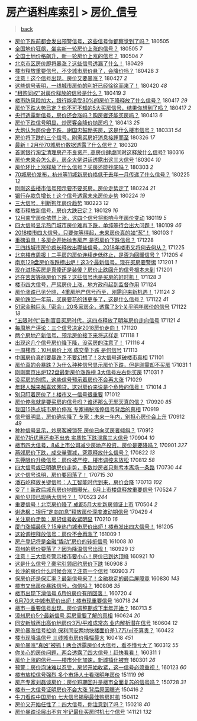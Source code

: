 [房产语料库索引](../../README.md)  > [房价_信号](房价_信号.md)
====
> [back](../README.md)

- [房价下跌前都会发出预警信号，这些信号你都察觉到了吗？](http://jkwz.applinzi.com/ittc/7099751533124256778.html#%E6%88%BF%E4%BB%B7%E4%B8%8B%E8%B7%8C%E5%89%8D%E9%83%BD%E4%BC%9A%E5%8F%91%E5%87%BA%E9%A2%84%E8%AD%A6%E4%BF%A1%E5%8F%B7%EF%BC%8C%E8%BF%99%E4%BA%9B%E4%BF%A1%E5%8F%B7%E4%BD%A0%E9%83%BD%E5%AF%9F%E8%A7%89%E5%88%B0%E4%BA%86%E5%90%97%EF%BC%9F) 180505  
- [全国地价狂飙，坐实新一轮房价上涨的信号？](http://jkwz.applinzi.com/ittc/7099579212988154887.html#%E5%85%A8%E5%9B%BD%E5%9C%B0%E4%BB%B7%E7%8B%82%E9%A3%99%EF%BC%8C%E5%9D%90%E5%AE%9E%E6%96%B0%E4%B8%80%E8%BD%AE%E6%88%BF%E4%BB%B7%E4%B8%8A%E6%B6%A8%E7%9A%84%E4%BF%A1%E5%8F%B7%EF%BC%9F) 180505 *7* 
- [全国土地价格飙升，新一轮房价上涨的信号？](http://jkwz.applinzi.com/ittc/7099377399647175696.html#%E5%85%A8%E5%9B%BD%E5%9C%9F%E5%9C%B0%E4%BB%B7%E6%A0%BC%E9%A3%99%E5%8D%87%EF%BC%8C%E6%96%B0%E4%B8%80%E8%BD%AE%E6%88%BF%E4%BB%B7%E4%B8%8A%E6%B6%A8%E7%9A%84%E4%BF%A1%E5%8F%B7%EF%BC%9F) 180504 *7* 
- [北京市区房价即将暴涨？这些信号透漏了什么！](http://jkwz.applinzi.com/ittc/7097393683156698118.html#%E5%8C%97%E4%BA%AC%E5%B8%82%E5%8C%BA%E6%88%BF%E4%BB%B7%E5%8D%B3%E5%B0%86%E6%9A%B4%E6%B6%A8%EF%BC%9F%E8%BF%99%E4%BA%9B%E4%BF%A1%E5%8F%B7%E9%80%8F%E6%BC%8F%E4%BA%86%E4%BB%80%E4%B9%88%EF%BC%81) 180429  
- [楼市释放重要信号，不少城市房价悬了，会降价吗？](http://jkwz.applinzi.com/ittc/7096964248154670096.html#%E6%A5%BC%E5%B8%82%E9%87%8A%E6%94%BE%E9%87%8D%E8%A6%81%E4%BF%A1%E5%8F%B7%EF%BC%8C%E4%B8%8D%E5%B0%91%E5%9F%8E%E5%B8%82%E6%88%BF%E4%BB%B7%E6%82%AC%E4%BA%86%EF%BC%8C%E4%BC%9A%E9%99%8D%E4%BB%B7%E5%90%97%EF%BC%9F) 180428 *3* 
- [注意！这个信号出现，房价又要暴涨？](http://jkwz.applinzi.com/ittc/7096575709520856070.html#%E6%B3%A8%E6%84%8F%EF%BC%81%E8%BF%99%E4%B8%AA%E4%BF%A1%E5%8F%B7%E5%87%BA%E7%8E%B0%EF%BC%8C%E6%88%BF%E4%BB%B7%E5%8F%88%E8%A6%81%E6%9A%B4%E6%B6%A8%EF%BC%9F) 180427 *2* 
- [这些信号表明，一线城市房价的利好已经徐徐而来了！](http://jkwz.applinzi.com/ittc/7093998725632623632.html#%E8%BF%99%E4%BA%9B%E4%BF%A1%E5%8F%B7%E8%A1%A8%E6%98%8E%EF%BC%8C%E4%B8%80%E7%BA%BF%E5%9F%8E%E5%B8%82%E6%88%BF%E4%BB%B7%E7%9A%84%E5%88%A9%E5%A5%BD%E5%B7%B2%E7%BB%8F%E5%BE%90%E5%BE%90%E8%80%8C%E6%9D%A5%E4%BA%86%EF%BC%81) 180420 *48* 
- [“租购同权&quot;对房价释放的信号是什么？](http://jkwz.applinzi.com/ittc/7093353532008956944.html#%E2%80%9C%E7%A7%9F%E8%B4%AD%E5%90%8C%E6%9D%83%26quot%3B%E5%AF%B9%E6%88%BF%E4%BB%B7%E9%87%8A%E6%94%BE%E7%9A%84%E4%BF%A1%E5%8F%B7%E6%98%AF%E4%BB%80%E4%B9%88%EF%BC%9F) 180419 *3* 
- [楼市防风险加大，银行能承受30%的房价下降释放了什么信号？](http://jkwz.applinzi.com/ittc/7092592919863362567.html#%E6%A5%BC%E5%B8%82%E9%98%B2%E9%A3%8E%E9%99%A9%E5%8A%A0%E5%A4%A7%EF%BC%8C%E9%93%B6%E8%A1%8C%E8%83%BD%E6%89%BF%E5%8F%9730%25%E7%9A%84%E6%88%BF%E4%BB%B7%E4%B8%8B%E9%99%8D%E9%87%8A%E6%94%BE%E4%BA%86%E4%BB%80%E4%B9%88%E4%BF%A1%E5%8F%B7%EF%BC%9F) 180417 *29* 
- [房价下跌大势已定？你不可不知的5大买房信号，结果你想到了吗？](http://jkwz.applinzi.com/ittc/7092897775304049681.html#%E6%88%BF%E4%BB%B7%E4%B8%8B%E8%B7%8C%E5%A4%A7%E5%8A%BF%E5%B7%B2%E5%AE%9A%EF%BC%9F%E4%BD%A0%E4%B8%8D%E5%8F%AF%E4%B8%8D%E7%9F%A5%E7%9A%845%E5%A4%A7%E4%B9%B0%E6%88%BF%E4%BF%A1%E5%8F%B7%EF%BC%8C%E7%BB%93%E6%9E%9C%E4%BD%A0%E6%83%B3%E5%88%B0%E4%BA%86%E5%90%97%EF%BC%9F) 180417 *2* 
- [央行透露新信号，房价还会涨吗？购房者还能买房吗？](http://jkwz.applinzi.com/ittc/7091143284779123719.html#%E5%A4%AE%E8%A1%8C%E9%80%8F%E9%9C%B2%E6%96%B0%E4%BF%A1%E5%8F%B7%EF%BC%8C%E6%88%BF%E4%BB%B7%E8%BF%98%E4%BC%9A%E6%B6%A8%E5%90%97%EF%BC%9F%E8%B4%AD%E6%88%BF%E8%80%85%E8%BF%98%E8%83%BD%E4%B9%B0%E6%88%BF%E5%90%97%EF%BC%9F) 180413 *6* 
- [房价下跌信号明显，炒房客会降价抛房吗？](http://jkwz.applinzi.com/ittc/7091141543224411153.html#%E6%88%BF%E4%BB%B7%E4%B8%8B%E8%B7%8C%E4%BF%A1%E5%8F%B7%E6%98%8E%E6%98%BE%EF%BC%8C%E7%82%92%E6%88%BF%E5%AE%A2%E4%BC%9A%E9%99%8D%E4%BB%B7%E6%8A%9B%E6%88%BF%E5%90%97%EF%BC%9F) 180413 *25* 
- [大炮认为房价会下跌，谢国忠鼓励买房，这是什么楼市信号？](http://jkwz.applinzi.com/ittc/7086393025142195210.html#%E5%A4%A7%E7%82%AE%E8%AE%A4%E4%B8%BA%E6%88%BF%E4%BB%B7%E4%BC%9A%E4%B8%8B%E8%B7%8C%EF%BC%8C%E8%B0%A2%E5%9B%BD%E5%BF%A0%E9%BC%93%E5%8A%B1%E4%B9%B0%E6%88%BF%EF%BC%8C%E8%BF%99%E6%98%AF%E4%BB%80%E4%B9%88%E6%A5%BC%E5%B8%82%E4%BF%A1%E5%8F%B7%EF%BC%9F) 180331 *54* 
- [房价将下跌的三个信号，刚需买房好消息接踵而至](http://jkwz.applinzi.com/ittc/7084822244725621777.html#%E6%88%BF%E4%BB%B7%E5%B0%86%E4%B8%8B%E8%B7%8C%E7%9A%84%E4%B8%89%E4%B8%AA%E4%BF%A1%E5%8F%B7%EF%BC%8C%E5%88%9A%E9%9C%80%E4%B9%B0%E6%88%BF%E5%A5%BD%E6%B6%88%E6%81%AF%E6%8E%A5%E8%B8%B5%E8%80%8C%E8%87%B3) 180326 *17* 
- [最新！2月份70城房价数据透露了什么信号？](http://jkwz.applinzi.com/ittc/7082622842443400198.html#%E6%9C%80%E6%96%B0%EF%BC%812%E6%9C%88%E4%BB%BD70%E5%9F%8E%E6%88%BF%E4%BB%B7%E6%95%B0%E6%8D%AE%E9%80%8F%E9%9C%B2%E4%BA%86%E4%BB%80%E4%B9%88%E4%BF%A1%E5%8F%B7%EF%BC%9F) 180320  
- [首家银行淘宝清理房产不良资产, 高房价肆虐同时这释放什么信号?](http://jkwz.applinzi.com/ittc/7081117083771601931.html#%E9%A6%96%E5%AE%B6%E9%93%B6%E8%A1%8C%E6%B7%98%E5%AE%9D%E6%B8%85%E7%90%86%E6%88%BF%E4%BA%A7%E4%B8%8D%E8%89%AF%E8%B5%84%E4%BA%A7%2C+%E9%AB%98%E6%88%BF%E4%BB%B7%E8%82%86%E8%99%90%E5%90%8C%E6%97%B6%E8%BF%99%E9%87%8A%E6%94%BE%E4%BB%80%E4%B9%88%E4%BF%A1%E5%8F%B7%3F) 180316  
- [房价未来会怎么走，房企大佬讲话透露出这三大信号](http://jkwz.applinzi.com/ittc/7076579409127801867.html#%E6%88%BF%E4%BB%B7%E6%9C%AA%E6%9D%A5%E4%BC%9A%E6%80%8E%E4%B9%88%E8%B5%B0%EF%BC%8C%E6%88%BF%E4%BC%81%E5%A4%A7%E4%BD%AC%E8%AE%B2%E8%AF%9D%E9%80%8F%E9%9C%B2%E5%87%BA%E8%BF%99%E4%B8%89%E5%A4%A7%E4%BF%A1%E5%8F%B7) 180304 *10* 
- [房价环比上涨释放了什么信号？买房还能抄底吗？](http://jkwz.applinzi.com/ittc/7076207586276017163.html#%E6%88%BF%E4%BB%B7%E7%8E%AF%E6%AF%94%E4%B8%8A%E6%B6%A8%E9%87%8A%E6%94%BE%E4%BA%86%E4%BB%80%E4%B9%88%E4%BF%A1%E5%8F%B7%EF%BC%9F%E4%B9%B0%E6%88%BF%E8%BF%98%E8%83%BD%E6%8A%84%E5%BA%95%E5%90%97%EF%BC%9F) 180303 *2* 
- [70城房价发布，杭州等11城新房价格低于去年一月传递了什么信号？](http://jkwz.applinzi.com/ittc/7074150684071298059.html#70%E5%9F%8E%E6%88%BF%E4%BB%B7%E5%8F%91%E5%B8%83%EF%BC%8C%E6%9D%AD%E5%B7%9E%E7%AD%8911%E5%9F%8E%E6%96%B0%E6%88%BF%E4%BB%B7%E6%A0%BC%E4%BD%8E%E4%BA%8E%E5%8E%BB%E5%B9%B4%E4%B8%80%E6%9C%88%E4%BC%A0%E9%80%92%E4%BA%86%E4%BB%80%E4%B9%88%E4%BF%A1%E5%8F%B7%EF%BC%9F) 180225 *12* 
- [刚刚这些楼市信号预示要不要买房，房价走势定了](http://jkwz.applinzi.com/ittc/7073683754101244934.html#%E5%88%9A%E5%88%9A%E8%BF%99%E4%BA%9B%E6%A5%BC%E5%B8%82%E4%BF%A1%E5%8F%B7%E9%A2%84%E7%A4%BA%E8%A6%81%E4%B8%8D%E8%A6%81%E4%B9%B0%E6%88%BF%EF%BC%8C%E6%88%BF%E4%BB%B7%E8%B5%B0%E5%8A%BF%E5%AE%9A%E4%BA%86) 180224 *21* 
- [银行存款负增长！这个信号透露未来房价走势](http://jkwz.applinzi.com/ittc/7073671761424286730.html#%E9%93%B6%E8%A1%8C%E5%AD%98%E6%AC%BE%E8%B4%9F%E5%A2%9E%E9%95%BF%EF%BC%81%E8%BF%99%E4%B8%AA%E4%BF%A1%E5%8F%B7%E9%80%8F%E9%9C%B2%E6%9C%AA%E6%9D%A5%E6%88%BF%E4%BB%B7%E8%B5%B0%E5%8A%BF) 180224 *19* 
- [三大信号，判断狗年房价趋势](http://jkwz.applinzi.com/ittc/7073235432383185931.html#%E4%B8%89%E5%A4%A7%E4%BF%A1%E5%8F%B7%EF%BC%8C%E5%88%A4%E6%96%AD%E7%8B%97%E5%B9%B4%E6%88%BF%E4%BB%B7%E8%B6%8B%E5%8A%BF) 180223 *12* 
- [楼市释放新信号，房价大跌已定？](http://jkwz.applinzi.com/ittc/7064030214869222417.html#%E6%A5%BC%E5%B8%82%E9%87%8A%E6%94%BE%E6%96%B0%E4%BF%A1%E5%8F%B7%EF%BC%8C%E6%88%BF%E4%BB%B7%E5%A4%A7%E8%B7%8C%E5%B7%B2%E5%AE%9A%EF%BC%9F) 180129 *16* 
- [12月南宁房价依然上涨，这四个信号将影响今年房价变动](http://jkwz.applinzi.com/ittc/7060217999288435718.html#12%E6%9C%88%E5%8D%97%E5%AE%81%E6%88%BF%E4%BB%B7%E4%BE%9D%E7%84%B6%E4%B8%8A%E6%B6%A8%EF%BC%8C%E8%BF%99%E5%9B%9B%E4%B8%AA%E4%BF%A1%E5%8F%B7%E5%B0%86%E5%BD%B1%E5%93%8D%E4%BB%8A%E5%B9%B4%E6%88%BF%E4%BB%B7%E5%8F%98%E5%8A%A8) 180119 *5* 
- [四大信号显示热门城市房价难再下跌，单纯等待会出大问题！](http://jkwz.applinzi.com/ittc/7056642366918624266.html#%E5%9B%9B%E5%A4%A7%E4%BF%A1%E5%8F%B7%E6%98%BE%E7%A4%BA%E7%83%AD%E9%97%A8%E5%9F%8E%E5%B8%82%E6%88%BF%E4%BB%B7%E9%9A%BE%E5%86%8D%E4%B8%8B%E8%B7%8C%EF%BC%8C%E5%8D%95%E7%BA%AF%E7%AD%89%E5%BE%85%E4%BC%9A%E5%87%BA%E5%A4%A7%E9%97%AE%E9%A2%98%EF%BC%81) 180109 *46* 
- [2018楼市四大信号，只要你等得起，未来房价真的如“葱”！](http://jkwz.applinzi.com/ittc/7054293632113181706.html#2018%E6%A5%BC%E5%B8%82%E5%9B%9B%E5%A4%A7%E4%BF%A1%E5%8F%B7%EF%BC%8C%E5%8F%AA%E8%A6%81%E4%BD%A0%E7%AD%89%E5%BE%97%E8%B5%B7%EF%BC%8C%E6%9C%AA%E6%9D%A5%E6%88%BF%E4%BB%B7%E7%9C%9F%E7%9A%84%E5%A6%82%E2%80%9C%E8%91%B1%E2%80%9D%EF%BC%81) 180103 *1* 
- [重磅消息！多房企开始抛售房产 是否房价下跌信号？](http://jkwz.applinzi.com/ittc/7052068057394971665.html#%E9%87%8D%E7%A3%85%E6%B6%88%E6%81%AF%EF%BC%81%E5%A4%9A%E6%88%BF%E4%BC%81%E5%BC%80%E5%A7%8B%E6%8A%9B%E5%94%AE%E6%88%BF%E4%BA%A7+%E6%98%AF%E5%90%A6%E6%88%BF%E4%BB%B7%E4%B8%8B%E8%B7%8C%E4%BF%A1%E5%8F%B7%EF%BC%9F) 171228  
- [三四线城市房价疯长释放出哪些信号，2018年楼市又将何去何从？](http://jkwz.applinzi.com/ittc/7051123553456358417.html#%E4%B8%89%E5%9B%9B%E7%BA%BF%E5%9F%8E%E5%B8%82%E6%88%BF%E4%BB%B7%E7%96%AF%E9%95%BF%E9%87%8A%E6%94%BE%E5%87%BA%E5%93%AA%E4%BA%9B%E4%BF%A1%E5%8F%B7%EF%BC%8C2018%E5%B9%B4%E6%A5%BC%E5%B8%82%E5%8F%88%E5%B0%86%E4%BD%95%E5%8E%BB%E4%BD%95%E4%BB%8E%EF%BC%9F) 171225  
- [北京楼市周报丨二手房的房价连续走低终止，是否为回暖信号？](http://jkwz.applinzi.com/ittc/7043621787491894288.html#%E5%8C%97%E4%BA%AC%E6%A5%BC%E5%B8%82%E5%91%A8%E6%8A%A5%E4%B8%A8%E4%BA%8C%E6%89%8B%E6%88%BF%E7%9A%84%E6%88%BF%E4%BB%B7%E8%BF%9E%E7%BB%AD%E8%B5%B0%E4%BD%8E%E7%BB%88%E6%AD%A2%EF%BC%8C%E6%98%AF%E5%90%A6%E4%B8%BA%E5%9B%9E%E6%9A%96%E4%BF%A1%E5%8F%B7%EF%BC%9F) 171205 *4* 
- [南京129盘房价涨跌榜出炉！这3个最新信号，现在买房要警惕](http://jkwz.applinzi.com/ittc/7042259359185241104.html#%E5%8D%97%E4%BA%AC129%E7%9B%98%E6%88%BF%E4%BB%B7%E6%B6%A8%E8%B7%8C%E6%A6%9C%E5%87%BA%E7%82%89%EF%BC%81%E8%BF%993%E4%B8%AA%E6%9C%80%E6%96%B0%E4%BF%A1%E5%8F%B7%EF%BC%8C%E7%8E%B0%E5%9C%A8%E4%B9%B0%E6%88%BF%E8%A6%81%E8%AD%A6%E6%83%95) 171201 *1* 
- [现在进场买房是真傻还是装傻？房价止跌回升的信号根本未到](http://jkwz.applinzi.com/ittc/7042174816017187856.html#%E7%8E%B0%E5%9C%A8%E8%BF%9B%E5%9C%BA%E4%B9%B0%E6%88%BF%E6%98%AF%E7%9C%9F%E5%82%BB%E8%BF%98%E6%98%AF%E8%A3%85%E5%82%BB%EF%BC%9F%E6%88%BF%E4%BB%B7%E6%AD%A2%E8%B7%8C%E5%9B%9E%E5%8D%87%E7%9A%84%E4%BF%A1%E5%8F%B7%E6%A0%B9%E6%9C%AC%E6%9C%AA%E5%88%B0) 171201  
- [还在苦苦等待房价下跌？这些信号也是买房的好时机！](http://jkwz.applinzi.com/ittc/7041034562962981905.html#%E8%BF%98%E5%9C%A8%E8%8B%A6%E8%8B%A6%E7%AD%89%E5%BE%85%E6%88%BF%E4%BB%B7%E4%B8%8B%E8%B7%8C%EF%BC%9F%E8%BF%99%E4%BA%9B%E4%BF%A1%E5%8F%B7%E4%B9%9F%E6%98%AF%E4%B9%B0%E6%88%BF%E7%9A%84%E5%A5%BD%E6%97%B6%E6%9C%BA%EF%BC%81) 171128 *3* 
- [楼市四大信号，严惩房价上涨，地方政府起到监督作用](http://jkwz.applinzi.com/ittc/7039562571932238865.html#%E6%A5%BC%E5%B8%82%E5%9B%9B%E5%A4%A7%E4%BF%A1%E5%8F%B7%EF%BC%8C%E4%B8%A5%E6%83%A9%E6%88%BF%E4%BB%B7%E4%B8%8A%E6%B6%A8%EF%BC%8C%E5%9C%B0%E6%96%B9%E6%94%BF%E5%BA%9C%E8%B5%B7%E5%88%B0%E7%9B%91%E7%9D%A3%E4%BD%9C%E7%94%A8) 171124  
- [房价涨跌已见分晓，4重房地产信号而至，刚需迎来新机遇！](http://jkwz.applinzi.com/ittc/7039550034129978384.html#%E6%88%BF%E4%BB%B7%E6%B6%A8%E8%B7%8C%E5%B7%B2%E8%A7%81%E5%88%86%E6%99%93%EF%BC%8C4%E9%87%8D%E6%88%BF%E5%9C%B0%E4%BA%A7%E4%BF%A1%E5%8F%B7%E8%80%8C%E8%87%B3%EF%BC%8C%E5%88%9A%E9%9C%80%E8%BF%8E%E6%9D%A5%E6%96%B0%E6%9C%BA%E9%81%87%EF%BC%81) 171124 *3* 
- [房价跌回一年前，买房要花的钱更多了，这是什么信号？](http://jkwz.applinzi.com/ittc/7038718720162137105.html#%E6%88%BF%E4%BB%B7%E8%B7%8C%E5%9B%9E%E4%B8%80%E5%B9%B4%E5%89%8D%EF%BC%8C%E4%B9%B0%E6%88%BF%E8%A6%81%E8%8A%B1%E7%9A%84%E9%92%B1%E6%9B%B4%E5%A4%9A%E4%BA%86%EF%BC%8C%E8%BF%99%E6%98%AF%E4%BB%80%E4%B9%88%E4%BF%A1%E5%8F%B7%EF%BC%9F) 171122 *41* 
- [51家金融巨头「密会」20多家房企，透露了3个关乎明年房价的信号](http://jkwz.applinzi.com/ittc/7038689060959290384.html#51%E5%AE%B6%E9%87%91%E8%9E%8D%E5%B7%A8%E5%A4%B4%E3%80%8C%E5%AF%86%E4%BC%9A%E3%80%8D20%E5%A4%9A%E5%AE%B6%E6%88%BF%E4%BC%81%EF%BC%8C%E9%80%8F%E9%9C%B2%E4%BA%863%E4%B8%AA%E5%85%B3%E4%B9%8E%E6%98%8E%E5%B9%B4%E6%88%BF%E4%BB%B7%E7%9A%84%E4%BF%A1%E5%8F%B7) 171122 *18* 
- [“五限时代”告别盲目买房时代，这四点释放了明年房价走向信号](http://jkwz.applinzi.com/ittc/7038411095843275793.html#%E2%80%9C%E4%BA%94%E9%99%90%E6%97%B6%E4%BB%A3%E2%80%9D%E5%91%8A%E5%88%AB%E7%9B%B2%E7%9B%AE%E4%B9%B0%E6%88%BF%E6%97%B6%E4%BB%A3%EF%BC%8C%E8%BF%99%E5%9B%9B%E7%82%B9%E9%87%8A%E6%94%BE%E4%BA%86%E6%98%8E%E5%B9%B4%E6%88%BF%E4%BB%B7%E8%B5%B0%E5%90%91%E4%BF%A1%E5%8F%B7) 171121 *4* 
- [每周地产评论：三个信号决定2018房价走向！](http://jkwz.applinzi.com/ittc/7038031300806575121.html#%E6%AF%8F%E5%91%A8%E5%9C%B0%E4%BA%A7%E8%AF%84%E8%AE%BA%EF%BC%9A%E4%B8%89%E4%B8%AA%E4%BF%A1%E5%8F%B7%E5%86%B3%E5%AE%9A2018%E6%88%BF%E4%BB%B7%E8%B5%B0%E5%90%91%EF%BC%81) 171120  
- [两个房地产新信号，预示房价接下来将这样走](http://jkwz.applinzi.com/ittc/7037231339978359824.html#%E4%B8%A4%E4%B8%AA%E6%88%BF%E5%9C%B0%E4%BA%A7%E6%96%B0%E4%BF%A1%E5%8F%B7%EF%BC%8C%E9%A2%84%E7%A4%BA%E6%88%BF%E4%BB%B7%E6%8E%A5%E4%B8%8B%E6%9D%A5%E5%B0%86%E8%BF%99%E6%A0%B7%E8%B5%B0) 171118 *1* 
- [出现这几个信号房价降下降，没买房的注意了！](http://jkwz.applinzi.com/ittc/7036497951877235729.html#%E5%87%BA%E7%8E%B0%E8%BF%99%E5%87%A0%E4%B8%AA%E4%BF%A1%E5%8F%B7%E6%88%BF%E4%BB%B7%E9%99%8D%E4%B8%8B%E9%99%8D%EF%BC%8C%E6%B2%A1%E4%B9%B0%E6%88%BF%E7%9A%84%E6%B3%A8%E6%84%8F%E4%BA%86%EF%BC%81) 171116 *4* 
- [一周楼市：10月房价上涨 成交量下跌 是何信号](http://jkwz.applinzi.com/ittc/7035472168920548368.html#%E4%B8%80%E5%91%A8%E6%A5%BC%E5%B8%82%EF%BC%9A10%E6%9C%88%E6%88%BF%E4%BB%B7%E4%B8%8A%E6%B6%A8+%E6%88%90%E4%BA%A4%E9%87%8F%E4%B8%8B%E8%B7%8C+%E6%98%AF%E4%BD%95%E4%BF%A1%E5%8F%B7) 171113  
- [中国房价真的要暴跌？不要幻想了！3大信号道破楼市真相](http://jkwz.applinzi.com/ittc/7030968587278353425.html#%E4%B8%AD%E5%9B%BD%E6%88%BF%E4%BB%B7%E7%9C%9F%E7%9A%84%E8%A6%81%E6%9A%B4%E8%B7%8C%EF%BC%9F%E4%B8%8D%E8%A6%81%E5%B9%BB%E6%83%B3%E4%BA%86%EF%BC%813%E5%A4%A7%E4%BF%A1%E5%8F%B7%E9%81%93%E7%A0%B4%E6%A5%BC%E5%B8%82%E7%9C%9F%E7%9B%B8) 171101  
- [房价真的会暴跌？为什么种种信号显示房价下跌，但是刚需却不买房](http://jkwz.applinzi.com/ittc/7030658979359884305.html#%E6%88%BF%E4%BB%B7%E7%9C%9F%E7%9A%84%E4%BC%9A%E6%9A%B4%E8%B7%8C%EF%BC%9F%E4%B8%BA%E4%BB%80%E4%B9%88%E7%A7%8D%E7%A7%8D%E4%BF%A1%E5%8F%B7%E6%98%BE%E7%A4%BA%E6%88%BF%E4%BB%B7%E4%B8%8B%E8%B7%8C%EF%BC%8C%E4%BD%86%E6%98%AF%E5%88%9A%E9%9C%80%E5%8D%B4%E4%B8%8D%E4%B9%B0%E6%88%BF) 171031 *1* 
- [刚刚南京出炉122盘最新房价涨跌榜 3大信号左右你买房](http://jkwz.applinzi.com/ittc/7030627173629690897.html#%E5%88%9A%E5%88%9A%E5%8D%97%E4%BA%AC%E5%87%BA%E7%82%89122%E7%9B%98%E6%9C%80%E6%96%B0%E6%88%BF%E4%BB%B7%E6%B6%A8%E8%B7%8C%E6%A6%9C+3%E5%A4%A7%E4%BF%A1%E5%8F%B7%E5%B7%A6%E5%8F%B3%E4%BD%A0%E4%B9%B0%E6%88%BF) 171031 *1* 
- [没买房的别慌，这些信号预示着房价不会再大涨](http://jkwz.applinzi.com/ittc/7029909019018396688.html#%E6%B2%A1%E4%B9%B0%E6%88%BF%E7%9A%84%E5%88%AB%E6%85%8C%EF%BC%8C%E8%BF%99%E4%BA%9B%E4%BF%A1%E5%8F%B7%E9%A2%84%E7%A4%BA%E7%9D%80%E6%88%BF%E4%BB%B7%E4%B8%8D%E4%BC%9A%E5%86%8D%E5%A4%A7%E6%B6%A8) 171029  
- [年轻人越来越喜欢网贷，这对房价来说是个危险的信号！](http://jkwz.applinzi.com/ittc/7024250281678865425.html#%E5%B9%B4%E8%BD%BB%E4%BA%BA%E8%B6%8A%E6%9D%A5%E8%B6%8A%E5%96%9C%E6%AC%A2%E7%BD%91%E8%B4%B7%EF%BC%8C%E8%BF%99%E5%AF%B9%E6%88%BF%E4%BB%B7%E6%9D%A5%E8%AF%B4%E6%98%AF%E4%B8%AA%E5%8D%B1%E9%99%A9%E7%9A%84%E4%BF%A1%E5%8F%B7%EF%BC%81) 171014 *3* 
- [别只盯着房价了！楼市又一信号很重要](http://jkwz.applinzi.com/ittc/7023498829742212113.html#%E5%88%AB%E5%8F%AA%E7%9B%AF%E7%9D%80%E6%88%BF%E4%BB%B7%E4%BA%86%EF%BC%81%E6%A5%BC%E5%B8%82%E5%8F%88%E4%B8%80%E4%BF%A1%E5%8F%B7%E5%BE%88%E9%87%8D%E8%A6%81) 171012  
- [房价停涨就是要买房的信号吗？谁还那么无邪天真的信？](http://jkwz.applinzi.com/ittc/7015370868862223376.html#%E6%88%BF%E4%BB%B7%E5%81%9C%E6%B6%A8%E5%B0%B1%E6%98%AF%E8%A6%81%E4%B9%B0%E6%88%BF%E7%9A%84%E4%BF%A1%E5%8F%B7%E5%90%97%EF%BC%9F%E8%B0%81%E8%BF%98%E9%82%A3%E4%B9%88%E6%97%A0%E9%82%AA%E5%A4%A9%E7%9C%9F%E7%9A%84%E4%BF%A1%EF%BC%9F) 170920 *85* 
- [我国15热点城市房价停涨 专家揭秘涨停信号背后的真相](http://jkwz.applinzi.com/ittc/7015065478681330705.html#%E6%88%91%E5%9B%BD15%E7%83%AD%E7%82%B9%E5%9F%8E%E5%B8%82%E6%88%BF%E4%BB%B7%E5%81%9C%E6%B6%A8+%E4%B8%93%E5%AE%B6%E6%8F%AD%E7%A7%98%E6%B6%A8%E5%81%9C%E4%BF%A1%E5%8F%B7%E8%83%8C%E5%90%8E%E7%9A%84%E7%9C%9F%E7%9B%B8) 170919  
- [信号很明显，房价确实降了 专家：未来一年内，别担心房价会上升](http://jkwz.applinzi.com/ittc/7012460644560012304.html#%E4%BF%A1%E5%8F%B7%E5%BE%88%E6%98%8E%E6%98%BE%EF%BC%8C%E6%88%BF%E4%BB%B7%E7%A1%AE%E5%AE%9E%E9%99%8D%E4%BA%86+%E4%B8%93%E5%AE%B6%EF%BC%9A%E6%9C%AA%E6%9D%A5%E4%B8%80%E5%B9%B4%E5%86%85%EF%BC%8C%E5%88%AB%E6%8B%85%E5%BF%83%E6%88%BF%E4%BB%B7%E4%BC%9A%E4%B8%8A%E5%8D%87) 170912 *49* 
- [种种信号显示，炒房客被锁死 房价已向买房者倾斜？](http://jkwz.applinzi.com/ittc/7012441236978533136.html#%E7%A7%8D%E7%A7%8D%E4%BF%A1%E5%8F%B7%E6%98%BE%E7%A4%BA%EF%BC%8C%E7%82%92%E6%88%BF%E5%AE%A2%E8%A2%AB%E9%94%81%E6%AD%BB+%E6%88%BF%E4%BB%B7%E5%B7%B2%E5%90%91%E4%B9%B0%E6%88%BF%E8%80%85%E5%80%BE%E6%96%9C%EF%BC%9F) 170912  
- [房价7折优惠还卖不出去 实质性下跌泄露三大信号](http://jkwz.applinzi.com/ittc/7009484025650218001.html#%E6%88%BF%E4%BB%B77%E6%8A%98%E4%BC%98%E6%83%A0%E8%BF%98%E5%8D%96%E4%B8%8D%E5%87%BA%E5%8E%BB+%E5%AE%9E%E8%B4%A8%E6%80%A7%E4%B8%8B%E8%B7%8C%E6%B3%84%E9%9C%B2%E4%B8%89%E5%A4%A7%E4%BF%A1%E5%8F%B7) 170904 *10* 
- [楼市四大信号，8成上市公司减少房地产投资，房价是要降吗？](http://jkwz.applinzi.com/ittc/7008394269059187728.html#%E6%A5%BC%E5%B8%82%E5%9B%9B%E5%A4%A7%E4%BF%A1%E5%8F%B7%EF%BC%8C8%E6%88%90%E4%B8%8A%E5%B8%82%E5%85%AC%E5%8F%B8%E5%87%8F%E5%B0%91%E6%88%BF%E5%9C%B0%E4%BA%A7%E6%8A%95%E8%B5%84%EF%BC%8C%E6%88%BF%E4%BB%B7%E6%98%AF%E8%A6%81%E9%99%8D%E5%90%97%EF%BC%9F) 170901 *327* 
- [燕郊房价下跌，成交量骤减，究竟释放什么信号？](http://jkwz.applinzi.com/ittc/7004590943712576529.html#%E7%87%95%E9%83%8A%E6%88%BF%E4%BB%B7%E4%B8%8B%E8%B7%8C%EF%BC%8C%E6%88%90%E4%BA%A4%E9%87%8F%E9%AA%A4%E5%87%8F%EF%BC%8C%E7%A9%B6%E7%AB%9F%E9%87%8A%E6%94%BE%E4%BB%80%E4%B9%88%E4%BF%A1%E5%8F%B7%EF%BC%9F) 170822 *13* 
- [东莞限价升级信号：房价被严控，楼市调控未放松](http://jkwz.applinzi.com/ittc/7000793850917159952.html#%E4%B8%9C%E8%8E%9E%E9%99%90%E4%BB%B7%E5%8D%87%E7%BA%A7%E4%BF%A1%E5%8F%B7%EF%BC%9A%E6%88%BF%E4%BB%B7%E8%A2%AB%E4%B8%A5%E6%8E%A7%EF%BC%8C%E6%A5%BC%E5%B8%82%E8%B0%83%E6%8E%A7%E6%9C%AA%E6%94%BE%E6%9D%BE) 170812 *58* 
- [四大信号或已明确房价走势，多数炒房者只剩亏本离场一条路](http://jkwz.applinzi.com/ittc/6995933217470022673.html#%E5%9B%9B%E5%A4%A7%E4%BF%A1%E5%8F%B7%E6%88%96%E5%B7%B2%E6%98%8E%E7%A1%AE%E6%88%BF%E4%BB%B7%E8%B5%B0%E5%8A%BF%EF%BC%8C%E5%A4%9A%E6%95%B0%E7%82%92%E6%88%BF%E8%80%85%E5%8F%AA%E5%89%A9%E4%BA%8F%E6%9C%AC%E7%A6%BB%E5%9C%BA%E4%B8%80%E6%9D%A1%E8%B7%AF) 170730 *44* 
- [这个信号说明，房价要回落了！](http://jkwz.applinzi.com/ittc/6990543793936663569.html#%E8%BF%99%E4%B8%AA%E4%BF%A1%E5%8F%B7%E8%AF%B4%E6%98%8E%EF%BC%8C%E6%88%BF%E4%BB%B7%E8%A6%81%E5%9B%9E%E8%90%BD%E4%BA%86%EF%BC%81) 170715 *30* 
- [潘石屹释放关键信号：人工智能时代到来，房价会降](http://jkwz.applinzi.com/ittc/6989814262443541521.html#%E6%BD%98%E7%9F%B3%E5%B1%B9%E9%87%8A%E6%94%BE%E5%85%B3%E9%94%AE%E4%BF%A1%E5%8F%B7%EF%BC%9A%E4%BA%BA%E5%B7%A5%E6%99%BA%E8%83%BD%E6%97%B6%E4%BB%A3%E5%88%B0%E6%9D%A5%EF%BC%8C%E6%88%BF%E4%BB%B7%E4%BC%9A%E9%99%8D) 170713 *102* 
- [变了！新政后城东房价地图曝光，6月上市楼盘释放重要信号](http://jkwz.applinzi.com/ittc/6971154310288114692.html#%E5%8F%98%E4%BA%86%EF%BC%81%E6%96%B0%E6%94%BF%E5%90%8E%E5%9F%8E%E4%B8%9C%E6%88%BF%E4%BB%B7%E5%9C%B0%E5%9B%BE%E6%9B%9D%E5%85%89%EF%BC%8C6%E6%9C%88%E4%B8%8A%E5%B8%82%E6%A5%BC%E7%9B%98%E9%87%8A%E6%94%BE%E9%87%8D%E8%A6%81%E4%BF%A1%E5%8F%B7) 170524 *7* 
- [房价见顶已现两大信号？！](http://jkwz.applinzi.com/ittc/6970747231484249092.html#%E6%88%BF%E4%BB%B7%E8%A7%81%E9%A1%B6%E5%B7%B2%E7%8E%B0%E4%B8%A4%E5%A4%A7%E4%BF%A1%E5%8F%B7%EF%BC%9F%EF%BC%81) 170523 *244* 
- [重要信号！北京房价降了 成都5月大批新房领证上市](http://jkwz.applinzi.com/ittc/6963754627068593157.html#%E9%87%8D%E8%A6%81%E4%BF%A1%E5%8F%B7%EF%BC%81%E5%8C%97%E4%BA%AC%E6%88%BF%E4%BB%B7%E9%99%8D%E4%BA%86+%E6%88%90%E9%83%BD5%E6%9C%88%E5%A4%A7%E6%89%B9%E6%96%B0%E6%88%BF%E9%A2%86%E8%AF%81%E4%B8%8A%E5%B8%82) 170504 *2* 
- [谢逸枫：银行“定向加息”释放房价深度波动期信号](http://jkwz.applinzi.com/ittc/6962094047672927237.html#%E8%B0%A2%E9%80%B8%E6%9E%AB%EF%BC%9A%E9%93%B6%E8%A1%8C%E2%80%9C%E5%AE%9A%E5%90%91%E5%8A%A0%E6%81%AF%E2%80%9D%E9%87%8A%E6%94%BE%E6%88%BF%E4%BB%B7%E6%B7%B1%E5%BA%A6%E6%B3%A2%E5%8A%A8%E6%9C%9F%E4%BF%A1%E5%8F%B7) 170429 *4* 
- [关注房价走势：房贷信号收紧明显](http://jkwz.applinzi.com/ittc/6933124441453364229.html#%E5%85%B3%E6%B3%A8%E6%88%BF%E4%BB%B7%E8%B5%B0%E5%8A%BF%EF%BC%9A%E6%88%BF%E8%B4%B7%E4%BF%A1%E5%8F%B7%E6%94%B6%E7%B4%A7%E6%98%8E%E6%98%BE) 170210 *16* 
- [厦门涨幅最低？15座热门城市房价出炉！楼市发出四大信号！](http://jkwz.applinzi.com/ittc/6908062254846444549.html#%E5%8E%A6%E9%97%A8%E6%B6%A8%E5%B9%85%E6%9C%80%E4%BD%8E%EF%BC%9F15%E5%BA%A7%E7%83%AD%E9%97%A8%E5%9F%8E%E5%B8%82%E6%88%BF%E4%BB%B7%E5%87%BA%E7%82%89%EF%BC%81%E6%A5%BC%E5%B8%82%E5%8F%91%E5%87%BA%E5%9B%9B%E5%A4%A7%E4%BF%A1%E5%8F%B7%EF%BC%81) 161205  
- [这轮调控释放信号：房价不会再涨了](http://jkwz.applinzi.com/ittc/6886910366935680005.html#%E8%BF%99%E8%BD%AE%E8%B0%83%E6%8E%A7%E9%87%8A%E6%94%BE%E4%BF%A1%E5%8F%B7%EF%BC%9A%E6%88%BF%E4%BB%B7%E4%B8%8D%E4%BC%9A%E5%86%8D%E6%B6%A8%E4%BA%86) 161009 *1* 
- [房产登记将是金融“撬动”房价的转折信号](http://jkwz.applinzi.com/ittc/6886614934548382725.html#%E6%88%BF%E4%BA%A7%E7%99%BB%E8%AE%B0%E5%B0%86%E6%98%AF%E9%87%91%E8%9E%8D%E2%80%9C%E6%92%AC%E5%8A%A8%E2%80%9D%E6%88%BF%E4%BB%B7%E7%9A%84%E8%BD%AC%E6%8A%98%E4%BF%A1%E5%8F%B7) 161008 *10* 
- [郑州的房价要落了？因为降温信号出现！](http://jkwz.applinzi.com/ittc/6883198286172783621.html#%E9%83%91%E5%B7%9E%E7%9A%84%E6%88%BF%E4%BB%B7%E8%A6%81%E8%90%BD%E4%BA%86%EF%BC%9F%E5%9B%A0%E4%B8%BA%E9%99%8D%E6%B8%A9%E4%BF%A1%E5%8F%B7%E5%87%BA%E7%8E%B0%EF%BC%81) 160929 *13* 
- [注意！三大信号警示楼市要小心！房价已到达顶峰](http://jkwz.applinzi.com/ittc/6880328148998161413.html#%E6%B3%A8%E6%84%8F%EF%BC%81%E4%B8%89%E5%A4%A7%E4%BF%A1%E5%8F%B7%E8%AD%A6%E7%A4%BA%E6%A5%BC%E5%B8%82%E8%A6%81%E5%B0%8F%E5%BF%83%EF%BC%81%E6%88%BF%E4%BB%B7%E5%B7%B2%E5%88%B0%E8%BE%BE%E9%A1%B6%E5%B3%B0) 160921 *10* 
- [这是什么信号？豪宅引领纽约房价下跌](http://jkwz.applinzi.com/ittc/6875414231079470085.html#%E8%BF%99%E6%98%AF%E4%BB%80%E4%B9%88%E4%BF%A1%E5%8F%B7%EF%BC%9F%E8%B1%AA%E5%AE%85%E5%BC%95%E9%A2%86%E7%BA%BD%E7%BA%A6%E6%88%BF%E4%BB%B7%E4%B8%8B%E8%B7%8C) 160908 *3* 
- [长沙的房价什么时候会涨？注意一个信号](http://jkwz.applinzi.com/ittc/6873725156798759941.html#%E9%95%BF%E6%B2%99%E7%9A%84%E6%88%BF%E4%BB%B7%E4%BB%80%E4%B9%88%E6%97%B6%E5%80%99%E4%BC%9A%E6%B6%A8%EF%BC%9F%E6%B3%A8%E6%84%8F%E4%B8%80%E4%B8%AA%E4%BF%A1%E5%8F%B7) 160903 *71* 
- [保房价还是保汇率？最新信号来了！金融稳定的最后屏障竟](http://jkwz.applinzi.com/ittc/6872130427963311108.html#%E4%BF%9D%E6%88%BF%E4%BB%B7%E8%BF%98%E6%98%AF%E4%BF%9D%E6%B1%87%E7%8E%87%EF%BC%9F%E6%9C%80%E6%96%B0%E4%BF%A1%E5%8F%B7%E6%9D%A5%E4%BA%86%EF%BC%81%E9%87%91%E8%9E%8D%E7%A8%B3%E5%AE%9A%E7%9A%84%E6%9C%80%E5%90%8E%E5%B1%8F%E9%9A%9C%E7%AB%9F) 160830 *143* 
- [楼市又出房价暴跌信号，你信吗？](http://jkwz.applinzi.com/ittc/6863203229856433157.html#%E6%A5%BC%E5%B8%82%E5%8F%88%E5%87%BA%E6%88%BF%E4%BB%B7%E6%9A%B4%E8%B7%8C%E4%BF%A1%E5%8F%B7%EF%BC%8C%E4%BD%A0%E4%BF%A1%E5%90%97%EF%BC%9F) 160806 *35* 
- [楼市出现下滑信号 6月份房价有所回落！](http://jkwz.applinzi.com/ittc/6856587346790843397.html#%E6%A5%BC%E5%B8%82%E5%87%BA%E7%8E%B0%E4%B8%8B%E6%BB%91%E4%BF%A1%E5%8F%B7+6%E6%9C%88%E4%BB%BD%E6%88%BF%E4%BB%B7%E6%9C%89%E6%89%80%E5%9B%9E%E8%90%BD%EF%BC%81) 160720 *4* 
- [6月70大中城市房价出炉！楼市现重要信号](http://jkwz.applinzi.com/ittc/6856170632093631492.html#6%E6%9C%8870%E5%A4%A7%E4%B8%AD%E5%9F%8E%E5%B8%82%E6%88%BF%E4%BB%B7%E5%87%BA%E7%82%89%EF%BC%81%E6%A5%BC%E5%B8%82%E7%8E%B0%E9%87%8D%E8%A6%81%E4%BF%A1%E5%8F%B7) 160718 *24* 
- [楼市一重要信号出现，房价调整期或下半年开始？](http://jkwz.applinzi.com/ittc/6854405696266961925.html#%E6%A5%BC%E5%B8%82%E4%B8%80%E9%87%8D%E8%A6%81%E4%BF%A1%E5%8F%B7%E5%87%BA%E7%8E%B0%EF%BC%8C%E6%88%BF%E4%BB%B7%E8%B0%83%E6%95%B4%E6%9C%9F%E6%88%96%E4%B8%8B%E5%8D%8A%E5%B9%B4%E5%BC%80%E5%A7%8B%EF%BC%9F) 160713 *5* 
- [漳州房价5个最新信号 买房需要了解的真相](http://jkwz.applinzi.com/ittc/6847292667993785348.html#%E6%BC%B3%E5%B7%9E%E6%88%BF%E4%BB%B75%E4%B8%AA%E6%9C%80%E6%96%B0%E4%BF%A1%E5%8F%B7+%E4%B9%B0%E6%88%BF%E9%9C%80%E8%A6%81%E4%BA%86%E8%A7%A3%E7%9A%84%E7%9C%9F%E7%9B%B8) 160624 *20* 
- [同安新城再出高价地房价3万/平难成常态 业内解析潜在信号](http://jkwz.applinzi.com/ittc/6839808013908837380.html#%E5%90%8C%E5%AE%89%E6%96%B0%E5%9F%8E%E5%86%8D%E5%87%BA%E9%AB%98%E4%BB%B7%E5%9C%B0%E6%88%BF%E4%BB%B73%E4%B8%87%2F%E5%B9%B3%E9%9A%BE%E6%88%90%E5%B8%B8%E6%80%81+%E4%B8%9A%E5%86%85%E8%A7%A3%E6%9E%90%E6%BD%9C%E5%9C%A8%E4%BF%A1%E5%8F%B7) 160604 *12* 
- [房价暴涨信号拉响 保利同安两地块楼面价差1.7万/㎡不算贵？](http://jkwz.applinzi.com/ittc/6823914515989005317.html#%E6%88%BF%E4%BB%B7%E6%9A%B4%E6%B6%A8%E4%BF%A1%E5%8F%B7%E6%8B%89%E5%93%8D+%E4%BF%9D%E5%88%A9%E5%90%8C%E5%AE%89%E4%B8%A4%E5%9C%B0%E5%9D%97%E6%A5%BC%E9%9D%A2%E4%BB%B7%E5%B7%AE1.7%E4%B8%87%2F%E3%8E%A1%E4%B8%8D%E7%AE%97%E8%B4%B5%EF%BC%9F) 160422  
- [楼市现降温信号 三线城市房价降幅最大](http://jkwz.applinzi.com/ittc/6822340158015669252.html#%E6%A5%BC%E5%B8%82%E7%8E%B0%E9%99%8D%E6%B8%A9%E4%BF%A1%E5%8F%B7+%E4%B8%89%E7%BA%BF%E5%9F%8E%E5%B8%82%E6%88%BF%E4%BB%B7%E9%99%8D%E5%B9%85%E6%9C%80%E5%A4%A7) 160418 *451* 
- [房价暴涨“真凶”被抓！两会透露房价4大信号，看不懂亏大了](http://jkwz.applinzi.com/ittc/6808785453381583876.html#%E6%88%BF%E4%BB%B7%E6%9A%B4%E6%B6%A8%E2%80%9C%E7%9C%9F%E5%87%B6%E2%80%9D%E8%A2%AB%E6%8A%93%EF%BC%81%E4%B8%A4%E4%BC%9A%E9%80%8F%E9%9C%B2%E6%88%BF%E4%BB%B74%E5%A4%A7%E4%BF%A1%E5%8F%B7%EF%BC%8C%E7%9C%8B%E4%B8%8D%E6%87%82%E4%BA%8F%E5%A4%A7%E4%BA%86) 160312 *55* 
- [你关心的房价问题，两会透露了四大信号！赶快看看！](http://jkwz.applinzi.com/ittc/6808241729920566277.html#%E4%BD%A0%E5%85%B3%E5%BF%83%E7%9A%84%E6%88%BF%E4%BB%B7%E9%97%AE%E9%A2%98%EF%BC%8C%E4%B8%A4%E4%BC%9A%E9%80%8F%E9%9C%B2%E4%BA%86%E5%9B%9B%E5%A4%A7%E4%BF%A1%E5%8F%B7%EF%BC%81%E8%B5%B6%E5%BF%AB%E7%9C%8B%E7%9C%8B%EF%BC%81) 160311 *1* 
- [房价上涨的信号——楼市分化加速，新城镇化被弃](http://jkwz.applinzi.com/ittc/6804631581373236229.html#%E6%88%BF%E4%BB%B7%E4%B8%8A%E6%B6%A8%E7%9A%84%E4%BF%A1%E5%8F%B7%E2%80%94%E2%80%94%E6%A5%BC%E5%B8%82%E5%88%86%E5%8C%96%E5%8A%A0%E9%80%9F%EF%BC%8C%E6%96%B0%E5%9F%8E%E9%95%87%E5%8C%96%E8%A2%AB%E5%BC%83) 160301 *26* 
- [预警：房价泡沫难以忍受，房贷开始收紧，这一信号必须重视！](http://jkwz.applinzi.com/ittc/6790605535128847364.html#%E9%A2%84%E8%AD%A6%EF%BC%9A%E6%88%BF%E4%BB%B7%E6%B3%A1%E6%B2%AB%E9%9A%BE%E4%BB%A5%E5%BF%8D%E5%8F%97%EF%BC%8C%E6%88%BF%E8%B4%B7%E5%BC%80%E5%A7%8B%E6%94%B6%E7%B4%A7%EF%BC%8C%E8%BF%99%E4%B8%80%E4%BF%A1%E5%8F%B7%E5%BF%85%E9%A1%BB%E9%87%8D%E8%A7%86%EF%BC%81) 160123 *60* 
- [楼市放松信号强烈 多个市场人士看涨明年房价](http://jkwz.applinzi.com/ittc/6766343022560429061.html#%E6%A5%BC%E5%B8%82%E6%94%BE%E6%9D%BE%E4%BF%A1%E5%8F%B7%E5%BC%BA%E7%83%88+%E5%A4%9A%E4%B8%AA%E5%B8%82%E5%9C%BA%E4%BA%BA%E5%A3%AB%E7%9C%8B%E6%B6%A8%E6%98%8E%E5%B9%B4%E6%88%BF%E4%BB%B7) 151119 *96* 
- [房产专家刘磊谈房价：房价短期回升是楼市全面复苏的信号吗？](http://jkwz.applinzi.com/ittc/547650615350910185.html#%E6%88%BF%E4%BA%A7%E4%B8%93%E5%AE%B6%E5%88%98%E7%A3%8A%E8%B0%88%E6%88%BF%E4%BB%B7%EF%BC%9A%E6%88%BF%E4%BB%B7%E7%9F%AD%E6%9C%9F%E5%9B%9E%E5%8D%87%E6%98%AF%E6%A5%BC%E5%B8%82%E5%85%A8%E9%9D%A2%E5%A4%8D%E8%8B%8F%E7%9A%84%E4%BF%A1%E5%8F%B7%E5%90%97%EF%BC%9F) 150728 *31* 
- [楼市一大信号证明房价不会大涨 背后原因曝光](http://jkwz.applinzi.com/ittc/547650611406101424.html#%E6%A5%BC%E5%B8%82%E4%B8%80%E5%A4%A7%E4%BF%A1%E5%8F%B7%E8%AF%81%E6%98%8E%E6%88%BF%E4%BB%B7%E4%B8%8D%E4%BC%9A%E5%A4%A7%E6%B6%A8+%E8%83%8C%E5%90%8E%E5%8E%9F%E5%9B%A0%E6%9B%9D%E5%85%89) 150416 *2* 
- [牛刀看跌中国房价 七大信号揭秘最佳购房时机](http://jkwz.applinzi.com/ittc/547650611404840640.html#%E7%89%9B%E5%88%80%E7%9C%8B%E8%B7%8C%E4%B8%AD%E5%9B%BD%E6%88%BF%E4%BB%B7+%E4%B8%83%E5%A4%A7%E4%BF%A1%E5%8F%B7%E6%8F%AD%E7%A7%98%E6%9C%80%E4%BD%B3%E8%B4%AD%E6%88%BF%E6%97%B6%E6%9C%BA) 150412  
- [房价又开始任性了：四大信号，你注意到了吗？](http://jkwz.applinzi.com/ittc/547650611391942587.html#%E6%88%BF%E4%BB%B7%E5%8F%88%E5%BC%80%E5%A7%8B%E4%BB%BB%E6%80%A7%E4%BA%86%EF%BC%9A%E5%9B%9B%E5%A4%A7%E4%BF%A1%E5%8F%B7%EF%BC%8C%E4%BD%A0%E6%B3%A8%E6%84%8F%E5%88%B0%E4%BA%86%E5%90%97%EF%BC%9F) 150218 *40* 
- [房价暴跌论层出不穷 牢记最佳买房时机七个信号](http://jkwz.applinzi.com/ittc/547650611381652362.html#%E6%88%BF%E4%BB%B7%E6%9A%B4%E8%B7%8C%E8%AE%BA%E5%B1%82%E5%87%BA%E4%B8%8D%E7%A9%B7+%E7%89%A2%E8%AE%B0%E6%9C%80%E4%BD%B3%E4%B9%B0%E6%88%BF%E6%97%B6%E6%9C%BA%E4%B8%83%E4%B8%AA%E4%BF%A1%E5%8F%B7) 141121 *132* 
